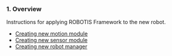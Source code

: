 ### 1. Overview

Instructions for applying ROBOTIS Framework to the new robot.

* [Creating new motion module]
* [Creating new sensor module]
* [Creating new robot manager]

[Creating new motion module]:Creating_new_motion_module.md
[Creating new sensor module]:Creating_new_sensor_module.md
[Creating new robot manager]:Creating_new_robot_manager.md
